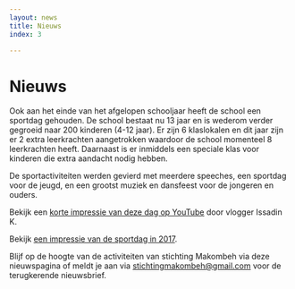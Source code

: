 ```yaml
---
layout: news
title: Nieuws
index: 3

---
```

# Nieuws

Ook aan het einde van het afgelopen schooljaar heeft de school een sportdag gehouden. De school bestaat nu 13 jaar en is wederom verder gegroeid naar 200 kinderen (4-12 jaar). Er zijn 6 klaslokalen en dit jaar zijn er 2 extra leerkrachten aangetrokken waardoor de school momenteel 8 leerkrachten heeft. Daarnaast is er inmiddels een speciale klas voor kinderen die extra aandacht nodig hebben.

De sportactiviteiten werden gevierd met meerdere speeches, een sportdag voor de jeugd, en een grootst muziek en dansfeest voor de jongeren en ouders.

Bekijk een [korte impressie van deze dag op YouTube](https://youtu.be/XgkPwN0FCss) door vlogger Issadin K.

Bekijk [een impressie van de sportdag in 2017](https://www.youtube.com/watch?v=P_NKZNfW1_U).

Blijf op de hoogte van de activiteiten van stichting Makombeh via deze nieuwspagina of meldt je aan via stichtingmakombeh@gmail.com voor de terugkerende nieuwsbrief.